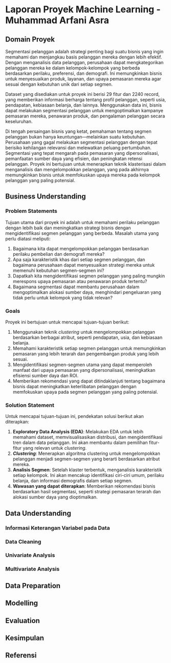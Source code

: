 # Laporan Proyek Machine Learning - Muhammad Arfani Asra

## Domain Proyek
Segmentasi pelanggan adalah strategi penting bagi suatu bisnis yang ingin memahami dan menjangkau basis pelanggan mereka dengan lebih efektif. Dengan menganalisis data pelanggan, perusahaan dapat mengkategorikan pelanggan mereka ke dalam kelompok-kelompok yang berbeda berdasarkan perilaku, preferensi, dan demografi. Ini memungkinkan bisnis untuk menyesuaikan produk, layanan, dan upaya pemasaran mereka agar sesuai dengan kebutuhan unik dari setiap segmen.

Dataset yang disediakan untuk proyek ini berisi 29 fitur dan 2240 record, yang memberikan informasi berharga tentang profil pelanggan, seperti usia, pendapatan, kebiasaan belanja, dan lainnya. Menggunakan data ini, bisnis dapat melakukan segmentasi pelanggan untuk mengoptimalkan kampanye pemasaran mereka, penawaran produk, dan pengalaman pelanggan secara keseluruhan.

Di tengah persaingan bisnis yang ketat, pemahaman tentang segmen pelanggan bukan hanya keuntungan—melainkan suatu kebutuhan. Perusahaan yang gagal melakukan segmentasi pelanggan dengan tepat berisiko kehilangan relevansi dan melewatkan peluang pertumbuhan. Segmentasi yang tepat mengarah pada pemasaran yang dipersonalisasi, pemanfaatan sumber daya yang efisien, dan peningkatan retensi pelanggan. Proyek ini bertujuan untuk menerapkan teknik klasterisasi dalam menganalisis dan mengelompokkan pelanggan, yang pada akhirnya memungkinkan bisnis untuk memfokuskan upaya mereka pada kelompok pelanggan yang paling potensial.

## Business Understanding
### Problem Statements
Tujuan utama dari proyek ini adalah untuk memahami perilaku pelanggan dengan lebih baik dan meningkatkan strategi bisnis dengan mengidentifikasi segmen pelanggan yang berbeda. Masalah utama yang perlu diatasi meliputi:
1. Bagaimana kita dapat mengelompokkan pelanggan berdasarkan perilaku pembelian dan demografi mereka?
2. Apa saja karakteristik khas dari setiap segmen pelanggan, dan bagaimana perusahaan dapat menyesuaikan strategi mereka untuk memenuhi kebutuhan segmen-segmen ini?
3. Dapatkah kita mengidentifikasi segmen pelanggan yang paling mungkin merespons upaya pemasaran atau penawaran produk tertentu?
4. Bagaimana segmentasi dapat membantu perusahaan dalam mengoptimalkan alokasi sumber daya, menghindari pengeluaran yang tidak perlu untuk kelompok yang tidak relevan?
### Goals
Proyek ini bertujuan untuk mencapai tujuan-tujuan berikut:
1. Menggunakan teknik _clustering_ untuk mengelompokkan pelanggan berdasarkan berbagai atribut, seperti pendapatan, usia, dan kebiasaan belanja.
2. Memahami karakteristik setiap segmen pelanggan untuk memungkinkan pemasaran yang lebih terarah dan pengembangan produk yang lebih sesuai.
3. Mengidentifikasi segmen-segmen utama yang dapat memperoleh manfaat dari upaya pemasaran yang dipersonalisasi, meningkatkan efisiensi sumber daya dan ROI.
4. Memberikan rekomendasi yang dapat ditindaklanjuti tentang bagaimana bisnis dapat meningkatkan keterlibatan pelanggan dengan memfokuskan upaya pada segmen pelanggan yang paling potensial.
### Solution Statement
Untuk mencapai tujuan-tujuan ini, pendekatan solusi berikut akan diterapkan:
1. **Exploratory Data Analysis (EDA)**: Melakukan EDA untuk lebih memahami dataset, memvisualisasikan distribusi, dan mengidentifikasi tren dalam data pelanggan. Ini akan membantu dalam pemilihan fitur-fitur yang relevan untuk _clustering_.
2. **_Clustering_**: Menerapkan algoritma clustering untuk mengelompokkan pelanggan menjadi segmen-segmen yang berarti berdasarkan atribut mereka.
3. **Analisis Segmen**: Setelah klaster terbentuk, menganalisis karakteristik setiap kelompok. Ini akan mencakup identifikasi ciri-ciri umum, perilaku belanja, dan informasi demografis dalam setiap segmen.
4. **Wawasan yang dapat diterapkan**: Memberikan rekomendasi bisnis berdasarkan hasil segmentasi, seperti strategi pemasaran terarah dan alokasi sumber daya yang dioptimalkan.
## Data Understanding
### Informasi Keterangan Variabel pada Data
### Data Cleaning
### Univariate Analysis
### Multivariate Analysis
## Data Preparation
## Modelling
## Evaluation
## Kesimpulan
## Referensi
